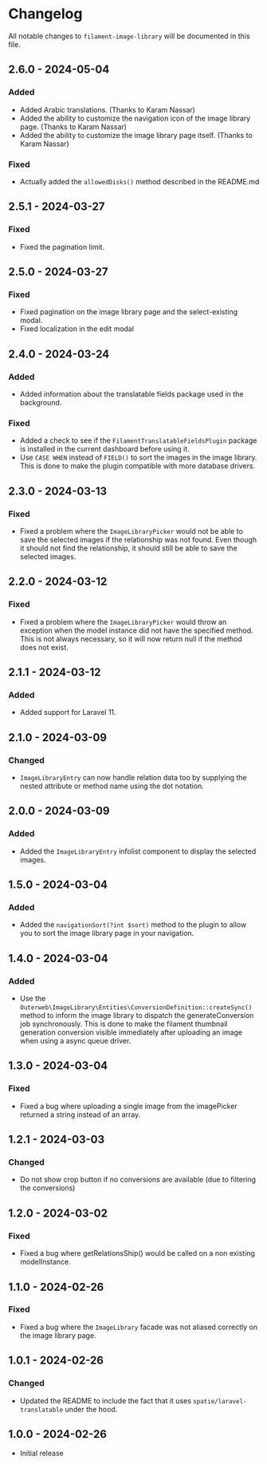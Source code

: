 # Changelog

All notable changes to `filament-image-library` will be documented in this file.

## 2.6.0 - 2024-05-04

### Added

- Added Arabic translations. (Thanks to Karam Nassar)
- Added the ability to customize the navigation icon of the image library page. (Thanks to Karam Nassar)
- Added the ability to customize the image library page itself. (Thanks to Karam Nassar)

### Fixed

- Actually added the `allowedDisks()` method described in the README.md

## 2.5.1 - 2024-03-27

### Fixed

- Fixed the pagination limit.

## 2.5.0 - 2024-03-27

### Fixed

- Fixed pagination on the image library page and the select-existing modal.
- Fixed localization in the edit modal

## 2.4.0 - 2024-03-24

### Added

- Added information about the translatable fields package used in the background.

### Fixed

- Added a check to see if the `FilamentTranslatableFieldsPlugin` package is installed in the current dashboard before using it.
- Use `CASE WHEN` instead of `FIELD()` to sort the images in the image library. This is done to make the plugin compatible with more database drivers.

## 2.3.0 - 2024-03-13

### Fixed

- Fixed a problem where the `ImageLibraryPicker` would not be able to save the selected images if the relationship was not found. Even though it should not find the relationship, it should still be able to save the selected images.

## 2.2.0 - 2024-03-12

### Fixed

- Fixed a problem where the `ImageLibraryPicker` would throw an exception when the model instance did not have the specified method. This is not always necessary, so it will now return null if the method does not exist.

## 2.1.1 - 2024-03-12

### Added

- Added support for Laravel 11.

## 2.1.0 - 2024-03-09

### Changed

- `ImageLibraryEntry` can now handle relation data too by supplying the nested attribute or method name using the dot notation.

## 2.0.0 - 2024-03-09

### Added

- Added the `ImageLibraryEntry` infolist component to display the selected images.

## 1.5.0 - 2024-03-04

### Added

- Added the `navigationSort(?int $sort)` method to the plugin to allow you to sort the image library page in your navigation.

## 1.4.0 - 2024-03-04

### Added

- Use the `Outerweb\ImageLibrary\Entities\ConversionDefinition::createSync()` method to inform the image library to dispatch the generateConversion job synchronously. This is done to make the filament thumbnail generation conversion visible immediately after uploading an image when using a async queue driver.

## 1.3.0 - 2024-03-04

### Fixed

- Fixed a bug where uploading a single image from the imagePicker returned a string instead of an array.

## 1.2.1 - 2024-03-03

### Changed

- Do not show crop button if no conversions are available (due to filtering the conversions)

## 1.2.0 - 2024-03-02

### Fixed

- Fixed a bug where getRelationsShip() would be called on a non existing modelInstance.

## 1.1.0 - 2024-02-26

### Fixed

- Fixed a bug where the `ImageLibrary` facade was not aliased correctly on the image library page.

## 1.0.1 - 2024-02-26

### Changed

- Updated the README to include the fact that it uses `spatie/laravel-translatable` under the hood.

## 1.0.0 - 2024-02-26

- Initial release
